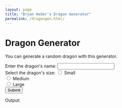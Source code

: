 ```yaml
---
layout: page
title: "Bryan Heder's Dragon Generator"
permalink: /dragongen.html/
---
```


<html>
  <head>
<!--     <title>Bryan Heder's Dragon Generator</title> -->
  </head>
  <body>
    <h1>Dragon Generator</h1>
    <p>You can generate a random dragon with this generator.</p>
    <form>
      <!-- Name -->
      <label for="name">Enter the dragon's name: </label>
      <input type="text" id="name" name="name" required><br>
      <!-- Size -->
      Select the dragon's size: 
      <input type="radio" id="small" name="size" value="Small" required>
      <label for="small">Small</label><br>
      <input type="radio" id="medium" name="size" value="Medium" required>
      <label for="medium">Medium</label><br>
      <input type="radio" id="large" name="size" value="Large" required>
      <label for="large">Large</label><br>
      <!-- Submit -->
      <input type="submit" value="Submit" onclick="showInput();">
    </form>
    <!-- Output -->
    <p>Output: </p>
    <p id="output"></p>
    <!-- JavaScript -->
    <script language="JavaScript">
      function showInput() {
        document.getElementById("output").innerHTML = 
          document.getElementById("name").value + 
          document.getElementById("size").value;
      }
    </script>
  </body>
</html>
